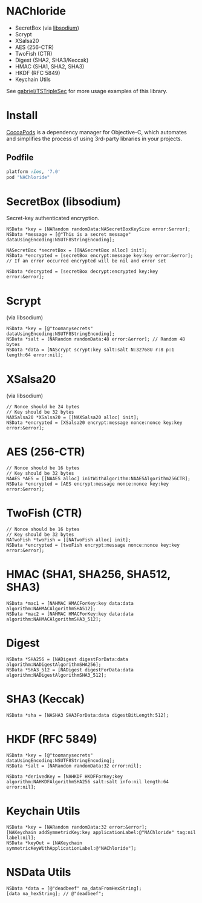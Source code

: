 NAChloride
===========

* SecretBox (via [libsodium](https://github.com/jedisct1/libsodium))
* Scrypt
* XSalsa20
* AES (256-CTR)
* TwoFish (CTR)
* Digest (SHA2, SHA3/Keccak)
* HMAC (SHA1, SHA2, SHA3)
* HKDF (RFC 5849)
* Keychain Utils

See [gabriel/TSTripleSec](https://github.com/gabriel/TSTripleSec) for more usage examples of this library.

# Install

[CocoaPods](http://cocoapods.org) is a dependency manager for Objective-C, which automates and simplifies the process of using 3rd-party libraries in your projects.

## Podfile

```ruby
platform :ios, '7.0'
pod "NAChloride"
```

# SecretBox (libsodium)

Secret-key authenticated encryption.

```objc
NSData *key = [NARandom randomData:NASecretBoxKeySize error:&error];
NSData *message = [@"This is a secret message" dataUsingEncoding:NSUTF8StringEncoding];

NASecretBox *secretBox = [[NASecretBox alloc] init];
NSData *encrypted = [secretBox encrypt:message key:key error:&error];
// If an error occurred encrypted will be nil and error set

NSData *decrypted = [secretBox decrypt:encrypted key:key error:&error];
```

# Scrypt

(via libsodium)

```objc
NSData *key = [@"toomanysecrets" dataUsingEncoding:NSUTF8StringEncoding];
NSData *salt = [NARandom randomData:48 error:&error]; // Random 48 bytes
NSData *data = [NAScrypt scrypt:key salt:salt N:32768U r:8 p:1 length:64 error:nil];
```

# XSalsa20

(via libsodium)

```objc
// Nonce should be 24 bytes
// Key should be 32 bytes
NAXSalsa20 *XSalsa20 = [[NAXSalsa20 alloc] init];
NSData *encrypted = [XSalsa20 encrypt:message nonce:nonce key:key error:&error];
```

# AES (256-CTR)

```objc
// Nonce should be 16 bytes
// Key should be 32 bytes
NAAES *AES = [[NAAES alloc] initWithAlgorithm:NAAESAlgorithm256CTR];
NSData *encrypted = [AES encrypt:message nonce:nonce key:key error:&error];
```

# TwoFish (CTR)

```objc
// Nonce should be 16 bytes
// Key should be 32 bytes
NATwoFish *twoFish = [[NATwoFish alloc] init];
NSData *encrypted = [twoFish encrypt:message nonce:nonce key:key error:&error];
```

# HMAC (SHA1, SHA256, SHA512, SHA3)

```objc
NSData *mac1 = [NAHMAC HMACForKey:key data:data algorithm:NAHMACAlgorithmSHA512];
NSData *mac2 = [NAHMAC HMACForKey:key data:data algorithm:NAHMACAlgorithmSHA3_512];
```

# Digest

```objc
NSData *SHA256 = [NADigest digestForData:data algorithm:NADigestAlgorithmSHA256];
NSData *SHA3_512 = [NADigest digestForData:data algorithm:NADigestAlgorithmSHA3_512];
```

# SHA3 (Keccak)

```objc
NSData *sha = [NASHA3 SHA3ForData:data digestBitLength:512];
```

# HKDF (RFC 5849)

```objc
NSData *key = [@"toomanysecrets" dataUsingEncoding:NSUTF8StringEncoding];
NSData *salt = [NARandom randomData:32 error:nil];

NSData *derivedKey = [NAHKDF HKDFForKey:key algorithm:NAHKDFAlgorithmSHA256 salt:salt info:nil length:64 error:nil];
```

# Keychain Utils

```objc
NSData *key = [NARandom randomData:32 error:&error];
[NAKeychain addSymmetricKey:key applicationLabel:@"NAChloride" tag:nil label:nil];
NSData *keyOut = [NAKeychain symmetricKeyWithApplicationLabel:@"NAChloride"];
```

# NSData Utils
```objc
NSData *data = [@"deadbeef" na_dataFromHexString];
[data na_hexString]; // @"deadbeef";
```

